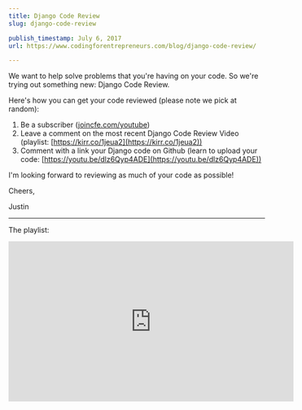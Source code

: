 ```yaml
---
title: Django Code Review
slug: django-code-review

publish_timestamp: July 6, 2017
url: https://www.codingforentrepreneurs.com/blog/django-code-review/

---
```



We want to help solve problems that you're having on your code. So we're trying out something new: Django Code Review. 

Here's how you can get your code reviewed (please note we pick at random):
1. Be a subscriber ([joincfe.com/youtube](http://joincfe.com/youtube))
2. Leave a comment on the most recent Django Code Review Video (playlist: [https://kirr.co/1jeua2](https://kirr.co/1jeua2))
3. Comment with a link your Django code on Github (learn to upload your code: [https://youtu.be/dlz6Qyp4ADE](https://youtu.be/dlz6Qyp4ADE))

I'm looking forward to reviewing as much of your code as possible!

Cheers,

Justin

---- 
The playlist: 

<iframe width="560" height="315" src="https://www.youtube.com/embed/Csij6k8AaaA?list=PLEsfXFp6DpzRcxP23Da8aFrQZ9cjn73cb" frameborder="0" allowfullscreen></iframe>
